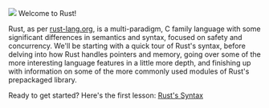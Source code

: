 ![](http://www.rust-lang.org/logos/rust-logo-128x128-blk-v2.png)
Welcome to Rust!

Rust, as per [rust-lang.org](http://www.rust-lang.org), is a multi-paradigm,
C family language with some significant differences in semantics and syntax,
focused on safety and concurrency.
We'll be starting with a quick tour of Rust's syntax, before delving into how
Rust handles pointers and memory, going over some of the more interesting
language features in a little more depth, and finishing up with information
on some of the more commonly used modules of Rust's prepackaged library.

Ready to get started? Here's the first lesson: [Rust's Syntax](01.html)